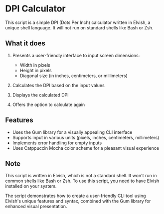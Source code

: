 # DPI Calculator

This script is a simple DPI (Dots Per Inch) calculator written in Elvish, a unique shell language. It will not run on standard shells like Bash or Zsh.

## What it does

1. Presents a user-friendly interface to input screen dimensions:
   - Width in pixels
   - Height in pixels
   - Diagonal size (in inches, centimeters, or millimeters)

2. Calculates the DPI based on the input values

3. Displays the calculated DPI

4. Offers the option to calculate again

## Features

- Uses the Gum library for a visually appealing CLI interface
- Supports input in various units (pixels, inches, centimeters, millimeters)
- Implements error handling for empty inputs
- Uses Catppuccin Mocha color scheme for a pleasant visual experience

## Note

This script is written in Elvish, which is not a standard shell. It won't run in common shells like Bash or Zsh. To use this script, you need to have Elvish installed on your system.

The script demonstrates how to create a user-friendly CLI tool using Elvish's unique features and syntax, combined with the Gum library for enhanced visual presentation.
